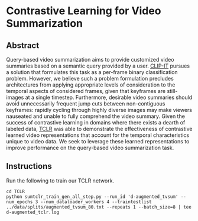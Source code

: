 # Contrastive Learning for Video Summarization

## Abstract

Query-based video summarization aims to provide customized video summaries based on a semantic query provided by a user.  [CLIP-IT](https://arxiv.org/pdf/2107.00650.pdf) pursues a solution that formulates this task as a per-frame binary classification problem. However, we believe such a problem formulation precludes architectures from applying appropriate levels of consideration to the temporal aspects of considered frames, given that keyframes are still-images at a single timestep. Furthermore, desirable video summaries should avoid unnecessarily frequent jump cuts between non-contiguous keyframes: rapidly cycling through highly diverse images may make viewers nauseated and unable to fully comprehend the video summary. Given the success of contrastive learning in domains where there exists a dearth of labeled data, [TCLR](https://arxiv.org/pdf/2101.07974.pdf) was able to demonstrate the effectiveness of contrastive learned video representations that account for the temporal characteristics unique to video data. We seek to leverage these learned representations to improve performance on the query-based video summarization task.



## Instructions
Run the following to train our TCLR network.
```
cd TCLR
python sumtclr_train_gen_all_step.py --run_id 'd-augmented_tvsum' --num_epochs 3 --num_dataloader_workers 4 --traintestlist ../data/splits/augmented_tvsum_80.txt --repeats 1 --batch_size=8 | tee d-augmented_tclr.log
```
